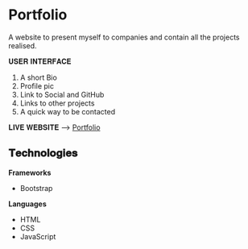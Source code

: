 # Portfolio

A website to present myself to companies and contain all the projects realised.

𝐔𝐒𝐄𝐑 𝐈𝐍𝐓𝐄𝐑𝐅𝐀𝐂𝐄

1) A short Bio
2) Profile pic
3) Link to Social and GitHub
4) Links to other projects
5) A quick way to be contacted


𝐋𝐈𝐕𝐄 𝐖𝐄𝐁𝐒𝐈𝐓𝐄 --> [Portfolio](https://matteobattilani.github.io)


## 𝐓𝐞𝐜𝐡𝐧𝐨𝐥𝐨𝐠𝐢𝐞𝐬

**Frameworks**
- Bootstrap

**Languages**
- HTML
- CSS
- JavaScript
